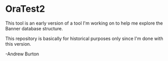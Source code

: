OraTest2
========

This tool is an early version of a tool I'm working on to help me explore the Banner database structure.

This repository is basically for historical purposes only since I'm done with this version.

-Andrew Burton
